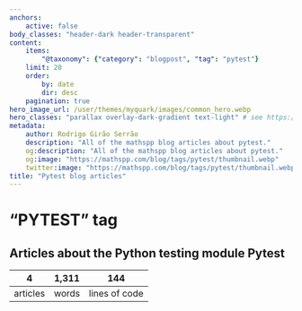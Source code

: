```yaml
---
anchors:
    active: false
body_classes: "header-dark header-transparent"
content:
    items:
        "@taxonomy": {"category": "blogpost", "tag": "pytest"}
    limit: 20
    order:
        by: date
        dir: desc
    pagination: true
hero_image_url: /user/themes/myquark/images/common_hero.webp
hero_classes: "parallax overlay-dark-gradient text-light" # see https://demo.getgrav.org/blog-skeleton/blog/hero-classes
metadata:
    author: Rodrigo Girão Serrão
    description: "All of the mathspp blog articles about pytest."
    og:description: "All of the mathspp blog articles about pytest."
    og:image: "https://mathspp.com/blog/tags/pytest/thumbnail.webp"
    twitter:image: "https://mathspp.com/blog/tags/pytest/thumbnail.webp"
title: "Pytest blog articles"
---
```


# “PYTEST” tag


## Articles about the Python testing module Pytest



<table class="stats-table">
    <thead>
        <tr>
            <th style="text-align: center;">4</th>
            <th style="text-align: center;">1,311</th>
            <th style="text-align: center;">144</th>
        </tr>
    </thead>
    <tbody>
        <tr>
            <td style="text-align: center;">articles</td>
            <td style="text-align: center;">words</td>
            <td style="text-align: center;">lines of code</td>
        </tr>
    </tbody>
</table>